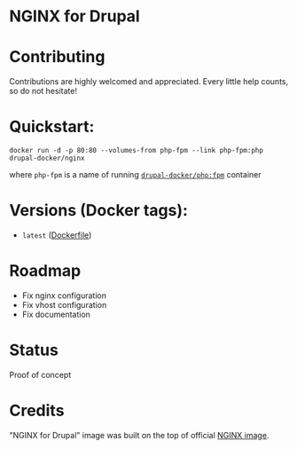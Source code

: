 NGINX for Drupal
=================

# Contributing

Contributions are highly welcomed and appreciated. Every little help counts, so do not hesitate!

# Quickstart:

````
docker run -d -p 80:80 --volumes-from php-fpm --link php-fpm:php drupal-docker/nginx
````
where `php-fpm` is a name of running [`drupal-docker/php:fpm`](https://github.com/drupal-docker/php) container

# Versions (Docker tags):

- `latest` ([Dockerfile](https://github.com/drupal-docker/nginx/blob/master/Dockerfile))

# Roadmap

- Fix nginx configuration
- Fix vhost configuration
- Fix documentation

# Status

Proof of concept

# Credits

"NGINX for Drupal" image was built on the top of official [NGINX image](https://hub.docker.com/r/_/nginx/).
